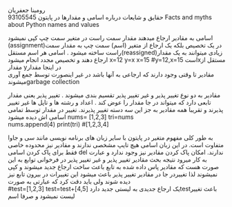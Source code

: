 <style> direction:rtl; 
.main-content {
    font-family: 'Scheherazade', Tahoma;
}
</style>



رومینا جعفریان   
93105545
حقایق و شایعات درباره اسامی و مقدارها در پایتون
Facts and myths about Python names and values

اسامی به مقادیر ارجاع میدهند
 مقدار سمت راست در متغیر سمت چپ کپی نمیشود (assignment)در یک تخصیص
بلکه یک ارجاع  از متغیر (اسم) سمت چپ به مقدار سمت راست ساخته میشود . اسامی
هر اسم مستقل(reassigned)زیادی میتوانند به یک مقدار ارجاع دهند و تخصیص مجدد
انجام میشود
x=12
y=x
x=15
#y=12,x=15
استxمستقل از مقدار yدر اینجا مقدار  
مقادیر تا وقتی وجود دارند که ارجاعی به آنها باشد در غیر اینصورت توسط 
جمع آوری میشوندgarbage collection

مقادیر به دو نوع تغییر پذیر و غیر تغییر پذیر تقسیم بندی میشوند . تغییر پذیر یعنی مقدار تابعی دارد که میتواند در جا مقدار را عوض کند . اعداد و رشته ها و تاپل ها غیر تغییر پذیرند و تقریبا همه مقادیر به جز این سه دسته تغییر پذیرند. تغییر در مقدار توسط تمامی اسامی اش دیده میشود 
nums= [1,2,3]
tri=nums	
nums.append(4)
print(tri) #[1,2,3,4]

به طور کلی مفهوم متغیر در پایتون با سایر زبان های برنامه نویسی مانند سی و جاوا متفاوت است. در این زبان اسامی هیچ تایپ مشخصی ندارند و مقادیر نیز محدوده خاصی فقط برای پاک کردن اسامی del ندارند. امکان پاک کردن مقادیر نیز وجود ندارد و عبارت
به کار میرود 
نتیجه بحث مقادیر تغییر پذیر و غیر تغییر پذیر در فرخوانی توابع به این صورت هست  که مقادیر پاس داده شده به تابع باعث ساخت ارجاع جدید میشوند و کپی نمیشوند لذا تغییردر جا در مقادیر تغییر پذیر باعث میشود این تغییرات در بیرون تابع نیز دیده شوند ولی باید دقت کرد که عبارتی به صورت   
#test=[1,2,3]
test=test+[4,5]
یک ارجاع جدیدی به لیستی جدید داردtestباعث تغییر لیست نمیشود و صرفا اسم 
